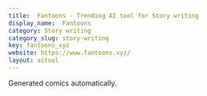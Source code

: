 ```yaml
---
title:  Fantoons - Trending AI tool for Story writing
display_name:  Fantoons
category: Story writing
category_slug: story-writing
key: fantoons_xyz
website: https://www.fantoons.xyz/
layout: aitool
---
```


Generated comics automatically.
